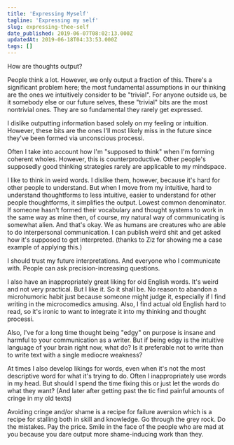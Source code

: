 ```yaml
---
title: 'Expressing Myself'
tagline: 'Expressing my self'
slug: expressing-thee-self
date_published: 2019-06-07T08:02:13.000Z
updatedAt: 2019-06-18T04:33:53.000Z
tags: []
---
```


How are thoughts output?

People think a lot. However, we only output a fraction of this. There's a significant problem here; the most fundamental assumptions in our thinking are the ones we intuitively consider to be "trivial". For anyone outside us, be it somebody else or our future selves, these "trivial" bits are the most nontrivial ones. They are so fundamental they rarely get expressed.

I dislike outputting information based solely on my feeling or intuition. However, these bits are the ones I'll most likely miss in the future since they've been formed via unconscious processi.

Often I take into account how I'm "supposed to think" when I'm forming coherent wholes. However, this is counterproductive. Other people's supposedly good thinking strategies rarely are applicable to my mindspace.

I like to think in weird words. I dislike them, however, because it's hard for other people to understand. But when I move from my intuitive, hard to understand thoughtforms to less intuitive, easier to understand for other people thoughtforms, it simplifies the output. Lowest common denominator. If someone hasn't formed their vocabulary and thought systems to work in the same way as mine then, of course, my natural way of communicating is somewhat alien. And that's okay. We as humans are creatures who are able to do interpersonal communication. I can publish weird shit and get asked how it's supposed to get interpreted. (thanks to Ziz for showing me a case example of applying this.)

I should trust my future interpretations. And everyone who I communicate with. People can ask precision-increasing questions.

I also have an inappropriately great liking for old English words. It's weird and not very practical. But I like it. So it shall be. No reason to abandon a microhumoric habit just because someone might judge it, especially if I find writing in the microcomedics amusing. Also, I find actual old English hard to read, so it's ironic to want to integrate it into my thinking and thought processi.

Also, I've for a long time thought being "edgy" on purpose is insane and harmful to your communication as a writer. But if being edgy is the intuitive language of your brain right now, what do? Is it preferable not to write than to write text with a single mediocre weakness?

At times I also develop likings for words, even when it's not the most descriptive word for what it's trying to do. Often I inappropriately use words in my head. But should I spend the time fixing this or just let the words do what they want? (And later after getting past the tic find painful amounts of cringe in my old texts)

Avoiding cringe and/or shame is a recipe for failure aversion which is a recipe for stalling both in skill and knowledge. Go through the grey rock. Do the mistakes. Pay the price. Smile in the face of the people who are mad at you because you dare output more shame-inducing work than they.
